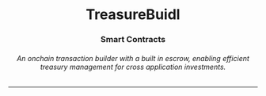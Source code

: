 <div align="center">
    <h1>TreasureBuidl</h1>
    <h3>Smart Contracts</h3>
    <h6>
        An onchain transaction builder with a built in escrow, enabling efficient treasury management for cross application investments. 
    </h6>
</div>

---